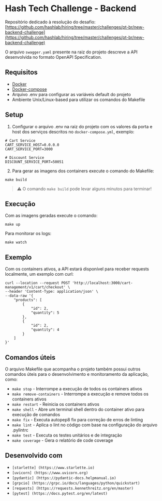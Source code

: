 # Hash Tech Challenge - Backend

Repositório dedicado à resolução do desafio: [https://github.com/hashlab/hiring/tree/master/challenges/pt-br/new-backend-challenge](https://github.com/hashlab/hiring/tree/master/challenges/pt-br/new-backend-challenge)

O arquivo `swagger.yaml` presente na raiz do projeto descreve a API desenvolvida no formato OpenAPI Specification.

## **Requisitos**

- [Docker](https://docs.docker.com/install/)
- [Docker-compose](https://docs.docker.com/compose/install/)
- Arquivo .env para configurar as variáveis default do projeto
- Ambiente Unix/Linux-based para utilizar os comandos do Makefile
## Setup

1. Configurar o arquivo .env na raiz do projeto com os valores da porta e host dos serviços descritos no `docker-compose.yml`, exemplo:
```
# Cart Service
CART_SERVICE_HOST=0.0.0.0
CART_SERVICE_PORT=3000

# Discount Service
DISCOUNT_SERVICE_PORT=50051
```

2. Para gerar as imagens dos containers execute o comando do Makefile:
```
make build
```

> :warning: O comando `make build` pode levar alguns minutos para terminar!


## Execução
Com as imagens geradas execute o comando:
```
make up
```
Para monitorar os logs:
```
make watch
```

## Exemplo
Com os containers ativos, a API estará disponível para receber requests localmente, um exemplo com curl:
```
curl --location --request POST 'http://localhost:3000/cart-management/v1/cart/checkout' \
--header 'Content-Type: application/json' \
--data-raw '{
    "products": [
        {
            "id": 2,
            "quantity": 5
        },
        {
            "id": 2,
            "quantity": 4
        }
    ]
}'
```

## Comandos úteis

O arquivo Makefile que acompanha o projeto também possui outros comandos úteis para o desenvolvimento e monitoramento da aplicação, como:

- `make stop` - Interrompe a execução de todos os containers ativos
- `make remove-containers` - Interrompe a execução e remove todos os containers ativos
- `make restart` - Reinicia os containers ativos
- `make shell` - Abre um terminal shell dentro do container ativo para execução de comandos
- `make fix` - Executa autopep8 fix para correção de erros de linting
- `make lint` - Aplica o lint no código  com base na configuração do arquivo .pylintrc
- `make test` - Executa os testes unitários e de integração
- `make coverage` - Gera o relatório de code coverage

## **Desenvolvido com**

- `[starlette] (https://www.starlette.io)`
- `[uvicorn] (https://www.uvicorn.org)`
- `[pydantic] (https://pydantic-docs.helpmanual.io)`
- `[grpcio] (https://grpc.io/docs/languages/python/quickstart)`
- `[requests] (https://requests.kennethreitz.org/en/master)`
- `[pytest] (https://docs.pytest.org/en/latest)`
